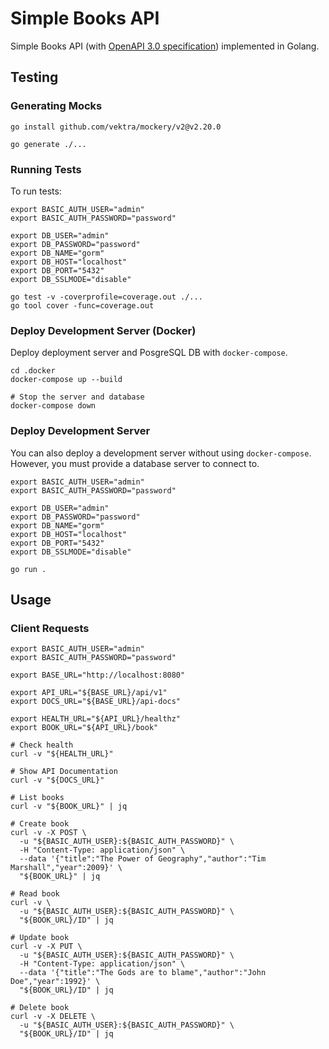 # Simple Books API
Simple Books API (with [OpenAPI 3.0 specification](./api-docs.yml)) implemented in Golang.

## Testing
### Generating Mocks
```shell
go install github.com/vektra/mockery/v2@v2.20.0

go generate ./...
```
### Running Tests
To run tests:
```shell
export BASIC_AUTH_USER="admin"
export BASIC_AUTH_PASSWORD="password"

export DB_USER="admin"
export DB_PASSWORD="password"
export DB_NAME="gorm"
export DB_HOST="localhost"
export DB_PORT="5432"
export DB_SSLMODE="disable"

go test -v -coverprofile=coverage.out ./...
go tool cover -func=coverage.out
```

### Deploy Development Server (Docker)
Deploy deployment server and PosgreSQL DB with `docker-compose`.
```shell 
cd .docker
docker-compose up --build

# Stop the server and database
docker-compose down
```

### Deploy Development Server
You can also deploy a development server without using `docker-compose`. 
However, you must provide a database server to connect to.
```shell
export BASIC_AUTH_USER="admin"
export BASIC_AUTH_PASSWORD="password"

export DB_USER="admin"
export DB_PASSWORD="password"
export DB_NAME="gorm"
export DB_HOST="localhost"
export DB_PORT="5432"
export DB_SSLMODE="disable"

go run .
```

## Usage
### Client Requests
```shell
export BASIC_AUTH_USER="admin"
export BASIC_AUTH_PASSWORD="password"

export BASE_URL="http://localhost:8080"

export API_URL="${BASE_URL}/api/v1"
export DOCS_URL="${BASE_URL}/api-docs"

export HEALTH_URL="${API_URL}/healthz"
export BOOK_URL="${API_URL}/book"

# Check health
curl -v "${HEALTH_URL}"

# Show API Documentation
curl -v "${DOCS_URL}"

# List books
curl -v "${BOOK_URL}" | jq

# Create book
curl -v -X POST \
  -u "${BASIC_AUTH_USER}:${BASIC_AUTH_PASSWORD}" \
  -H "Content-Type: application/json" \
  --data '{"title":"The Power of Geography","author":"Tim Marshall","year":2009}' \
  "${BOOK_URL}" | jq

# Read book
curl -v \
  -u "${BASIC_AUTH_USER}:${BASIC_AUTH_PASSWORD}" \
  "${BOOK_URL}/ID" | jq

# Update book
curl -v -X PUT \
  -u "${BASIC_AUTH_USER}:${BASIC_AUTH_PASSWORD}" \
  -H "Content-Type: application/json" \
  --data '{"title":"The Gods are to blame","author":"John Doe","year":1992}' \
  "${BOOK_URL}/ID" | jq

# Delete book
curl -v -X DELETE \
  -u "${BASIC_AUTH_USER}:${BASIC_AUTH_PASSWORD}" \
  "${BOOK_URL}/ID" | jq
```
